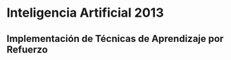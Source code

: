 Inteligencia Artificial 2013
============================

Implementación de Técnicas de Aprendizaje por Refuerzo
------------------------------------------------------